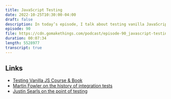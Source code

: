 ```yaml
---
title: JavaScript Testing
date: 2022-10-25T10:30:00-04:00
draft: false
description: In today’s episode, I talk about testing vanilla JavaScript.
episode: 90
file: https://cdn.gomakethings.com/podcast/episode-90_javascript-testing.mp3
duration: 00:07:34
length: 5528977
transcript: true
---
```


## Links

- [Testing Vanilla JS Course & Book](https://vanillajsguides.com/testing/)
- [Martin Fowler on the history of integration tests](https://martinfowler.com/articles/2021-test-shapes.html)
- [Justin Searls on the point of testing](https://twitter.com/searls/status/1393385209089990659)